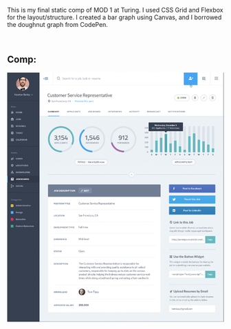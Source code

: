 This is my final static comp of MOD 1 at Turing. I used CSS Grid and Flexbox for the layout/structure. I created a bar graph using Canvas,
and I borrowed the doughnut graph from CodePen. 

<br>

## Comp:

![Original](https://github.com/cierrajw/cw-comp-challenge-3/blob/master/images/static-comp-3-img.png)

